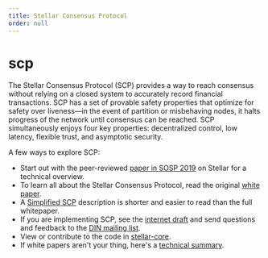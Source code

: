 ```yaml
---
title: Stellar Consensus Protocol
order: null
---
```


# scp

The Stellar Consensus Protocol \(SCP\) provides a way to reach consensus without relying on a closed system to accurately record financial transactions. SCP has a set of provable safety properties that optimize for safety over liveness—in the event of partition or misbehaving nodes, it halts progress of the network until consensus can be reached. SCP simultaneously enjoys four key properties: decentralized control, low latency, flexible trust, and asymptotic security.

A few ways to explore SCP:

* Start out with the peer-reviewed [paper in SOSP 2019](https://www.stellar.org/papers/fast-and-secure-global-payments-with-stellar) on Stellar for a technical overview.
* To learn all about the Stellar Consensus Protocol, read the original [white paper](https://www.stellar.org/papers/stellar-consensus-protocol).
* A [Simplified SCP](http://www.scs.stanford.edu/~dm/blog/simplified-scp.html) description is shorter and easier to read than the full whitepaper.
* If you are implementing SCP, see the [internet draft](https://datatracker.ietf.org/doc/draft-mazieres-dinrg-scp/) and send questions and feedback to the [DIN mailing list](https://www.ietf.org/mailman/listinfo/Din).
* View or contribute to the code in [stellar-core](https://github.com/stellar/stellar-core).
* If white papers aren't your thing, here's a [technical summary](https://medium.com/a-stellar-journey/on-worldwide-consensus-359e9eb3e949).

